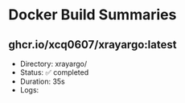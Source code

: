 # Docker Build Summaries

## ghcr.io/xcq0607/xrayargo:latest
- Directory: xrayargo/
- Status: ✅ completed
- Duration: 35s
- Logs: 
```
```

